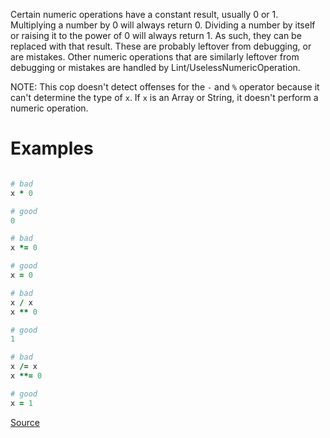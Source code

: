
Certain numeric operations have a constant result, usually 0 or 1.
Multiplying a number by 0 will always return 0.
Dividing a number by itself or raising it to the power of 0 will always return 1.
As such, they can be replaced with that result.
These are probably leftover from debugging, or are mistakes.
Other numeric operations that are similarly leftover from debugging or mistakes
are handled by Lint/UselessNumericOperation.

NOTE: This cop doesn't detect offenses for the `-` and `%` operator because it
can't determine the type of `x`. If `x` is an Array or String, it doesn't perform
a numeric operation.

# Examples

```ruby

# bad
x * 0

# good
0

# bad
x *= 0

# good
x = 0

# bad
x / x
x ** 0

# good
1

# bad
x /= x
x **= 0

# good
x = 1
```

[Source](http://www.rubydoc.info/gems/rubocop/RuboCop/Cop/Lint/NumericOperationWithConstantResult)